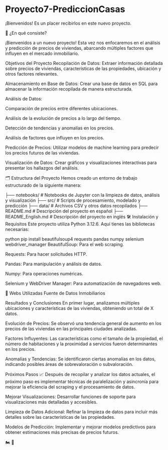 # Proyecto7-PrediccionCasas
¡Bienvenidos!
Es un placer recibirlos en este nuevo proyecto.

📝 ¿En qué consiste?

¡Bienvenidos a un nuevo proyecto! Esta vez nos enfocaremos en el análisis y predicción de precios de viviendas, abarcando múltiples factores que influyen en el mercado inmobiliario.

Objetivos del Proyecto
Recopilación de Datos: Extraer información detallada sobre precios de viviendas, características de las propiedades, ubicación y otros factores relevantes.

Almacenamiento en Base de Datos: Crear una base de datos en SQL para almacenar la información recopilada de manera estructurada.

Análisis de Datos:

Comparación de precios entre diferentes ubicaciones.

Análisis de la evolución de precios a lo largo del tiempo.

Detección de tendencias y anomalías en los precios.

Análisis de factores que influyen en los precios.

Predicción de Precios: Utilizar modelos de machine learning para predecir los precios futuros de las viviendas.

Visualización de Datos: Crear gráficos y visualizaciones interactivas para presentar los hallazgos del análisis.

🗂️ Estructura del Proyecto
Hemos creado un entorno de trabajo estructurado de la siguiente manera:

├── notebooks/           # Notebooks de Jupyter con la limpieza de datos, análisis y visualización
├── src/                 # Scripts de procesamiento, modelado y predicción
├── data/                # Archivos CSV y otros datos recopilados
├── README.md            # Descripción del proyecto en español
├── README_English.md    # Descripción del proyecto en inglés
🛠️ Instalación y Requisitos
Este proyecto utiliza Python 3.12.6. Aquí tienes las bibliotecas necesarias:

python
pip install beautifulsoup4 requests pandas numpy selenium webdriver_manager
BeautifulSoup: Para el web scraping.

Requests: Para hacer solicitudes HTTP.

Pandas: Para manipulación y análisis de datos.

Numpy: Para operaciones numéricas.

Selenium y WebDriver Manager: Para automatización de navegadores web.

📝 Webs Utilizadas
Fuente de Datos Inmobiliarios

Resultados y Conclusiones
En primer lugar, analizamos múltiples ubicaciones y características de las viviendas, obteniendo un total de X datos.

Evolución de Precios: Se observó una tendencia general de aumento en los precios de las viviendas en las principales ciudades analizadas.

Factores Influyentes: Las características como el tamaño de la propiedad, el número de habitaciones y la proximidad a servicios fueron determinantes en los precios.

Anomalías y Tendencias: Se identificaron ciertas anomalías en los datos, indicando posibles áreas de sobrevaloración o subvaloración.

Próximos Pasos
📈 Después de recopilar y analizar los datos actuales, el próximo paso es implementar técnicas de paralelización y asincronía para mejorar la eficiencia del scraping y el procesamiento de datos.

Mejorar Visualizaciones: Desarrollar funciones de soporte para visualizaciones más detalladas y accesibles.

Limpieza de Datos Adicional: Refinar la limpieza de datos para incluir más detalles sobre las características de las propiedades.

Modelos de Predicción: Implementar y mejorar modelos predictivos para obtener estimaciones más precisas de precios futuros.

🏍️ 🌟